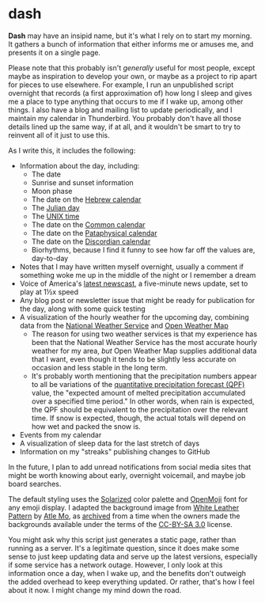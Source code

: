 # dash

**Dash** may have an insipid name, but it's what I rely on to start my morning.  It gathers a bunch of information that either informs me or amuses me, and presents it on a single page.

Please note that this probably isn't *generally* useful for most people, except maybe as inspiration to develop your own, or maybe as a project to rip apart for pieces to use elsewhere.  For example, I run an unpublished script overnight that records (a first approximation of) how long I sleep and gives me a place to type anything that occurs to me if I wake up, among other things.  I also have a blog and mailing list to update periodically, and I maintain my calendar in Thunderbird.  You probably don't have all those details lined up the same way, if at all, and it wouldn't be smart to try to reinvent all of it just to use this.

As I write this, it includes the following:

 * Information about the day, including:
   - The date
   - Sunrise and sunset information
   - Moon phase
   - The date on the [Hebrew calendar](https://en.wikipedia.org/wiki/Hebrew_calendar)
   - The [Julian day](https://en.wikipedia.org/wiki/Julian_day)
   - The [UNIX time](https://en.wikipedia.org/wiki/Unix_time)
   - The date on the [Common calendar](https://github.com/jcolag/CommonCalendar/)
   - The date on the [Pataphysical calendar](https://en.wikipedia.org/wiki/'Pataphysics#Pataphysical_calendar)
   - The date on the [Discordian calendar](https://en.wikipedia.org/wiki/Discordian_calendar)
   - Biorhythms, because I find it funny to see how far off the values are, day-to-day
 * Notes that I may have written myself overnight, usually a comment if something woke me up in the middle of the night or I remember a dream
 * Voice of America's [latest newscast](https://www.voanews.com/a/6364216.html), a five-minute news update, set to play at 1&frac12;x speed
 * Any blog post or newsletter issue that might be ready for publication for the day, along with some quick testing
 * A visualization of the hourly weather for the upcoming day, combining data from the [National Weather Service](https://www.weather.gov/) and [Open Weather Map](https://openweathermap.org)
   * The reason for using two weather services is that my experience has been that the National Weather Service has the most accurate hourly weather for my area, *but* Open Weather Map supplies additional data that I want, even though it tends to be slightly less accurate on occasion and less stable in the long term.
   * It's probably worth mentioning that the precipitation numbers appear to all be variations of the [quantitative precipitation forecast (QPF)](https://en.wikipedia.org/wiki/Quantitative_precipitation_forecast) value, the "expected amount of melted precipitation accumulated over a specified time period."  In other words, when rain is expected, the QPF should be equivalent to the precipitation over the relevant time.  If snow is expected, though, the actual totals will depend on how wet and packed the snow is.
 * Events from my calendar
 * A visualization of sleep data for the last stretch of days
 * Information on my "streaks" publishing changes to GitHub

In the future, I plan to add unread notifications from social media sites that might be worth knowing about early, overnight voicemail, and maybe job board searches.

The default styling uses the [Solarized](https://ethanschoonover.com/solarized/) color palette and [OpenMoji](https://openmoji.org/) font for any emoji display.  I adapted the background image from [White Leather Pattern](https://www.toptal.com/designers/subtlepatterns/white-leather-2/) by [Atle Mo](http://atlemo.com/), as [archived](https://github.com/atlemo/SubtlePatterns) from a time when the owners made the backgrounds available under the terms of the [CC-BY-SA 3.0](https://creativecommons.org/licenses/by-sa/3.0/) license.

You might ask why this script just generates a static page, rather than running as a server.  It's a legitimate question, since it does make some sense to just keep updating data and serve up the latest versions, especially if some service has a network outage.  However, I only look at this information once a day, when I wake up, and the benefits don't outweigh the added overhead to keep everything updated.  Or rather, that's how I feel about it now.  I might change my mind down the road.


